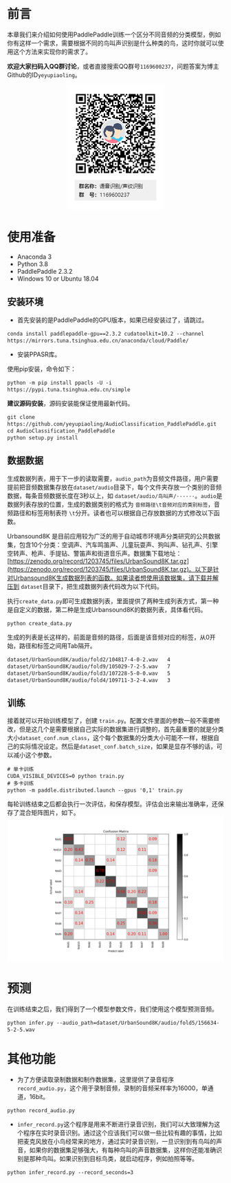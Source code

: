 # 前言

本章我们来介绍如何使用PaddlePaddle训练一个区分不同音频的分类模型，例如你有这样一个需求，需要根据不同的鸟叫声识别是什么种类的鸟，这时你就可以使用这个方法来实现你的需求了。


**欢迎大家扫码入QQ群讨论**，或者直接搜索QQ群号`1169600237`，问题答案为博主Github的ID`yeyupiaoling`。

<div align="center">
  <img src="images/qq.png"/>
</div>


# 使用准备

 - Anaconda 3
 - Python 3.8
 - PaddlePaddle 2.3.2
 - Windows 10 or Ubuntu 18.04

## 安装环境

 - 首先安装的是PaddlePaddle的GPU版本，如果已经安装过了，请跳过。
```shell
conda install paddlepaddle-gpu==2.3.2 cudatoolkit=10.2 --channel https://mirrors.tuna.tsinghua.edu.cn/anaconda/cloud/Paddle/
```

 - 安装PPASR库。
 
使用pip安装，命令如下：
```shell
python -m pip install ppacls -U -i https://pypi.tuna.tsinghua.edu.cn/simple
```

**建议源码安装**，源码安装能保证使用最新代码。
```shell
git clone https://github.com/yeyupiaoling/AudioClassification_PaddlePaddle.git
cd AudioClassification_PaddlePaddle
python setup.py install
```

## 数据数据

生成数据列表，用于下一步的读取需要，`audio_path`为音频文件路径，用户需要提前把音频数据集存放在`dataset/audio`目录下，每个文件夹存放一个类别的音频数据，每条音频数据长度在3秒以上，如 `dataset/audio/鸟叫声/······`。`audio`是数据列表存放的位置，生成的数据类别的格式为 `音频路径\t音频对应的类别标签`，音频路径和标签用制表符 `\t`分开。读者也可以根据自己存放数据的方式修改以下函数。

Urbansound8K 是目前应用较为广泛的用于自动城市环境声分类研究的公共数据集，包含10个分类：空调声、汽车鸣笛声、儿童玩耍声、狗叫声、钻孔声、引擎空转声、枪声、手提钻、警笛声和街道音乐声。数据集下载地址：[https://zenodo.org/record/1203745/files/UrbanSound8K.tar.gz](https://zenodo.org/record/1203745/files/UrbanSound8K.tar.gz)。以下是针对Urbansound8K生成数据列表的函数。如果读者想使用该数据集，请下载并解压到 `dataset`目录下，把生成数据列表代码改为以下代码。

执行`create_data.py`即可生成数据列表，里面提供了两种生成列表方式，第一种是自定义的数据，第二种是生成Urbansound8K的数据列表，具体看代码。
```shell
python create_data.py
```

生成的列表是长这样的，前面是音频的路径，后面是该音频对应的标签，从0开始，路径和标签之间用Tab隔开。
```shell
dataset/UrbanSound8K/audio/fold2/104817-4-0-2.wav	4
dataset/UrbanSound8K/audio/fold9/105029-7-2-5.wav	7
dataset/UrbanSound8K/audio/fold3/107228-5-0-0.wav	5
dataset/UrbanSound8K/audio/fold4/109711-3-2-4.wav	3
```

## 训练

接着就可以开始训练模型了，创建 `train.py`。配置文件里面的参数一般不需要修改，但是这几个是需要根据自己实际的数据集进行调整的，首先最重要的就是分类大小`dataset_conf.num_class`，这个每个数据集的分类大小可能不一样，根据自己的实际情况设定。然后是`dataset_conf.batch_size`，如果是显存不够的话，可以减小这个参数。

```shell
# 单卡训练
CUDA_VISIBLE_DEVICES=0 python train.py
# 多卡训练
python -m paddle.distributed.launch --gpus '0,1' train.py
```

每轮训练结束之后都会执行一次评估，和保存模型。评估会出来输出准确率，还保存了混合矩阵图片，如下。
![混合矩阵](./images/image1.png)

# 预测

在训练结束之后，我们得到了一个模型参数文件，我们使用这个模型预测音频。

```shell
python infer.py --audio_path=dataset/UrbanSound8K/audio/fold5/156634-5-2-5.wav
```

# 其他功能

 - 为了方便读取录制数据和制作数据集，这里提供了录音程序`record_audio.py`，这个用于录制音频，录制的音频采样率为16000，单通道，16bit。

```shell
python record_audio.py
```

 - `infer_record.py`这个程序是用来不断进行录音识别，我们可以大致理解为这个程序在实时录音识别。通过这个应该我们可以做一些比较有趣的事情，比如把麦克风放在小鸟经常来的地方，通过实时录音识别，一旦识别到有鸟叫的声音，如果你的数据集足够强大，有每种鸟叫的声音数据集，这样你还能准确识别是那种鸟叫。如果识别到目标鸟类，就启动程序，例如拍照等等。

```shell
python infer_record.py --record_seconds=3
```
